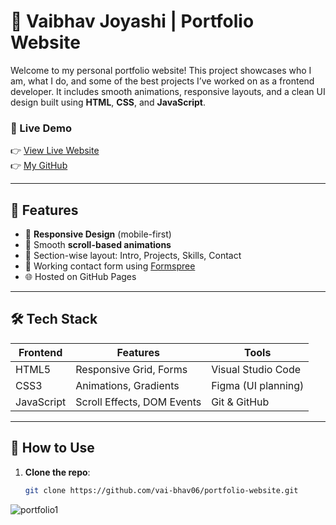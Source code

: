 # 💼 Vaibhav Joyashi | Portfolio Website

Welcome to my personal portfolio website! This project showcases who I am, what I do, and some of the best projects I’ve worked on as a frontend developer. It includes smooth animations, responsive layouts, and a clean UI design built using **HTML**, **CSS**, and **JavaScript**.

### 🔗 Live Demo
👉 [View Live Website](https://vai-bhav06.github.io/Portfolio-Website)  
👉 [My GitHub](https://github.com/vai-bhav06/Portfolio-Website)

---

## 📌 Features

- 📱 **Responsive Design** (mobile-first)
- 🎨 Smooth **scroll-based animations**
- 🌈 Section-wise layout: Intro, Projects, Skills, Contact
- 💌 Working contact form using [Formspree](https://formspree.io)
- 🌐 Hosted on GitHub Pages

---

## 🛠 Tech Stack

| Frontend | Features | Tools |
|----------|----------|-------|
| HTML5    | Responsive Grid, Forms | Visual Studio Code |
| CSS3     | Animations, Gradients | Figma (UI planning) |
| JavaScript | Scroll Effects, DOM Events | Git & GitHub |

---

## 🚀 How to Use

1. **Clone the repo**:
   ```bash
   git clone https://github.com/vai-bhav06/portfolio-website.git

![portfolio1 ](https://github.com/user-attachments/assets/4ca8ce84-0bcc-4087-adc9-989f966616eb)
